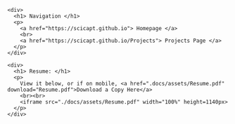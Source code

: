 <html>
  <meta name="viewport" content="width=device-width, initial-scale=1, user-scalable=0">
  <body>

    <div>
      <h1> Navigation </h1>
      <p>
        <a href="https://scicapt.github.io"> Homepage </a>
        <br>
        <a href="https://scicapt.github.io/Projects"> Projects Page </a>
      </p>
    </div>
    
    <div>
      <h1> Resume: </h1>
      <p>
        View it below, or if on mobile, <a href=".docs/assets/Resume.pdf" download="Resume.pdf">Download a Copy Here</a>
        <br><br>
        <iframe src="./docs/assets/Resume.pdf" width="100%" height=1140px>
      </p>
    </div>
